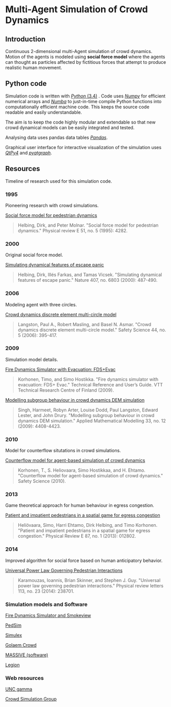 # Multi-Agent Simulation of Crowd Dynamics
## Introduction
Continuous 2-dimensional multi-Agent simulation of crowd dynamics. Motion of the agents is modeled using **social force model** where the agents can thought as particles affected by fictitious forces that attempt to produce realistic human movement.


## Python code
Simulation code is written with [_Python_ (3.4)][python] . Code uses [_Numpy_][numpy] for efficient numerical arrays and [_Numba_][numba] to just-in-time compile Python functions into computationally efficient machine code. This keeps the source code readable and easily understandable. 

The aim is to keep the code highly modular and extendable so that new crowd dynamical models can be easily integrated and tested.

Analysing data uses pandas data tables [_Pandas_][pandas].

Graphical user interface for interactive visualization of the simulation uses [_QtPy4_](qtpy4) and [_pyqtgraph_](pyqtgraph).


<!-- Python references -->
[python]: https://www.python.org/
[numpy]: http://www.numpy.org/
[numba]: http://numba.pydata.org/
[pandas]: http://pandas.pydata.org/
[pyqt4]: https://wiki.python.org/moin/PyQt4
[pyqtgraph]: http://www.pyqtgraph.org/ 


## Resources
Timeline of research used for this simulation code.

### 1995
Pioneering research with crowd simulations.

[Social force model for pedestrian dynamics](http://arxiv.org/pdf/cond-mat/9805244.pdf)
> Helbing, Dirk, and Peter Molnar. "Social force model for pedestrian dynamics." Physical review E 51, no. 5 (1995): 4282.

### 2000
Original social force model.

[Simulating dynamical features of escape panic](http://citeseerx.ist.psu.edu/viewdoc/download?doi=10.1.1.323.245&rep=rep1&type=pdf)
> Helbing, Dirk, Illés Farkas, and Tamas Vicsek. "Simulating dynamical features of escape panic." Nature 407, no. 6803 (2000): 487-490.

### 2006
Modeling agent with three circles.

[Crowd dynamics discrete element multi-circle model](http://www.sciencedirect.com/science/article/pii/S0925753505001724)
> Langston, Paul A., Robert Masling, and Basel N. Asmar. "Crowd dynamics discrete element multi-circle model." Safety Science 44, no. 5 (2006): 395-417.

### 2009
Simulation model details.

[Fire Dynamics Simulator with Evacuation: FDS+Evac](http://www.vtt.fi/inf/pdf/workingpapers/2009/W119.pdf)
> Korhonen, Timo, and Simo Hostikka. "Fire dynamics simulator with evacuation: FDS+ Evac." Technical Reference and User’s Guide. VTT Technical Research Centre of Finland (2009).


[Modelling subgroup behaviour in crowd dynamics DEM simulation](http://www.sciencedirect.com/science/article/pii/S0307904X09000808) 
> Singh, Harmeet, Robyn Arter, Louise Dodd, Paul Langston, Edward Lester, and John Drury. "Modelling subgroup behaviour in crowd dynamics DEM simulation." Applied Mathematical Modelling 33, no. 12 (2009): 4408-4423.

### 2010

Model for counterflow situtations in crowd simulations.

[Counterflow model for agent-based simulation of crowd dynamics](http://www.sciencedirect.com/science/article/pii/S0360132311002630) 
> Korhonen, T., S. Heliovaara, Simo Hostikkaa, and H. Ehtamo. "Counterflow model for agent-based simulation of crowd dynamics." Safety Science (2010).

### 2013
Game theoretical approach for human behaviour in egress congestion.

[Patient and impatient pedestrians in a spatial game for egress congestion](http://journals.aps.org/pre/abstract/10.1103/PhysRevE.87.012802)
> Heliövaara, Simo, Harri Ehtamo, Dirk Helbing, and Timo Korhonen. "Patient and impatient pedestrians in a spatial game for egress congestion." Physical Review E 87, no. 1 (2013): 012802.

### 2014
Improved algorithm for social force based on human anticipatory behavior.

[Universal Power Law Governing Pedestrian Interactions](http://motion.cs.umn.edu/PowerLaw/)
> Karamouzas, Ioannis, Brian Skinner, and Stephen J. Guy. "Universal power law governing pedestrian interactions." Physical review letters 113, no. 23 (2014): 238701.

### Simulation models and Software

[Fire Dynamics Simulator and Smokeview](https://pages.nist.gov/fds-smv/)

[PedSim](http://pedsim.silmaril.org/)

[Simulex](https://www.iesve.com/software/ve-for-engineers/module/Simulex/480) 

[Golaem Crowd](http://golaem.com/crowd) 

[MASSIVE (software)](http://www.massivesoftware.com/) 

[Legion](http://www.legion.com/) 

### Web resources

[UNC gamma](http://gamma.cs.unc.edu/research/crowds/) 

[Crowd Simulation Group](http://www.crowdsimulationgroup.co.uk/)
